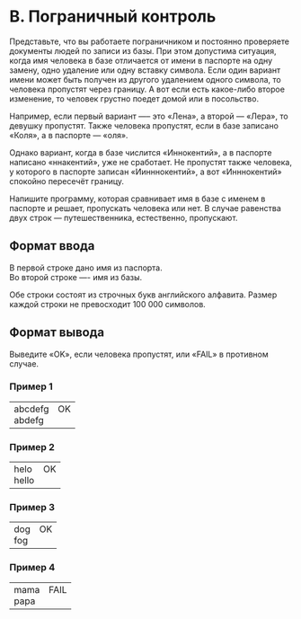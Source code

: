 # B. Пограничный контроль

Представьте, что вы работаете пограничником и постоянно проверяете документы людей по записи из базы. При этом допустима ситуация, когда имя человека в базе отличается от имени в паспорте на одну замену, одно удаление или одну вставку символа. Если один вариант имени может быть получен из другого удалением одного символа, то человека пропустят через границу. А вот если есть какое-либо второе изменение, то человек грустно поедет домой или в посольство.

Например, если первый вариант —– это «Лена», а второй — «Лера», то девушку пропустят. Также человека пропустят, если в базе записано «Коля», а в паспорте — «оля».

Однако вариант, когда в базе числится «Иннокентий», а в паспорте написано «ннакентий», уже не сработает. Не пропустят также человека, у которого в паспорте записан «Иинннокентий», а вот «Инннокентий» спокойно пересечёт границу.

Напишите программу, которая сравнивает имя в базе с именем в паспорте и решает, пропускать человека или нет. В случае равенства двух строк — путешественника, естественно, пропускают.

## Формат ввода

В первой строке дано имя из паспорта.<br>
Во второй строке —- имя из базы.

Обе строки состоят из строчных букв английского алфавита. Размер каждой строки не превосходит 100 000 символов.

## Формат вывода

Выведите «OK», если человека пропустят, или «FAIL» в противном случае.

### Пример 1

<table><tr>
<td>
abcdefg<br>
abdefg
</td>
<td>
OK<br>
<br>
</td>
</tr></table>

### Пример 2

<table><tr>
<td>
helo<br>
hello
</td>
<td>
OK<br>
<br>
</td>
</tr></table>

### Пример 3

<table><tr>
<td>
dog<br>
fog
</td>
<td>
OK<br>
<br>
</td>
</tr></table>

### Пример 4

<table><tr>
<td>
mama<br>
papa
</td>
<td>
FAIL<br>
<br>
</td>
</tr></table>




